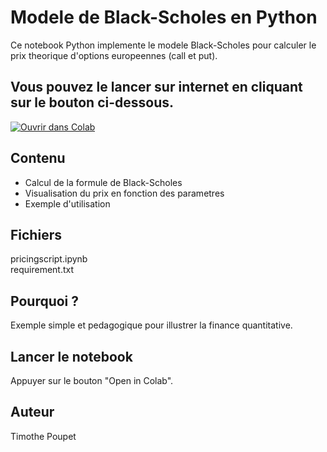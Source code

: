 # Modele de Black-Scholes en Python

Ce notebook Python implemente le modele Black-Scholes pour calculer le prix theorique d'options europeennes (call et put).


## Vous pouvez le lancer sur internet en cliquant sur le bouton ci-dessous.
[![Ouvrir dans Colab](https://colab.research.google.com/assets/colab-badge.svg)](https://colab.research.google.com/github/TimPoupet/pricing-blackscholes/blob/main/pricingscript.ipynb)


## Contenu
- Calcul de la formule de Black-Scholes
- Visualisation du prix en fonction des parametres
- Exemple d'utilisation

## Fichiers
pricingscript.ipynb\
requirement.txt

## Pourquoi ?
Exemple simple et pedagogique pour illustrer la finance quantitative.

## Lancer le notebook
Appuyer sur le bouton "Open in Colab".

## Auteur
Timothe Poupet
